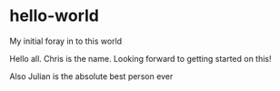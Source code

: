 # hello-world
My initial foray in to this world

Hello all. Chris is the name. Looking forward to getting started on this!

Also Julian is the absolute best person ever
